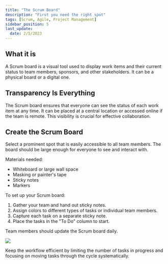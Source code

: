 ```yaml
---
title: "The Scrum Board"
description: "First you need the right spot"
tags: [Scrum, Agile, Project Management]
sidebar_position: 5
last_update:
  date: 2/5/2023
---
```



## What it is

A Scrum board is a visual tool used to display work items and their current status to team members, sponsors, and other stakeholders. It can be a physical board or a digital one.

## Transparency Is Everything

The Scrum board ensures that everyone can see the status of each work item at any time. It can be placed at a central location or accessed online if the team is remote. This visibility is crucial for effective collaboration.

## Create the Scrum Board 

Select a prominent spot that is easily accessible to all team members. The board should be large enough for everyone to see and interact with. 

Materials needed:

- Whiteboard or large wall space
- Masking or painter's tape
- Sticky notes
- Markers

To set up your Scrum board:

1. Gather your team and hand out sticky notes.
2. Assign colors to different types of tasks or individual team members.
3. Capture each task on a separate sticky note.
4. Place the tasks in the "To Do" column to start.

Team members should update the Scrum board daily. 

![](/img/docs/scrumboardexample1.png)  

Keep the workflow efficient by limiting the number of tasks in progress and focusing on moving tasks through the cycle systematically.
